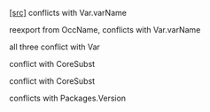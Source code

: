 [[src]](https://github.com/ghc/ghc/tree/master/compiler/main/GhcPlugins.hs)
 conflicts with Var.varName 

 reexport from OccName, conflicts with Var.varName 

 all three conflict with Var 

 conflict with CoreSubst 

 conflict with CoreSubst 

 conflicts with Packages.Version 